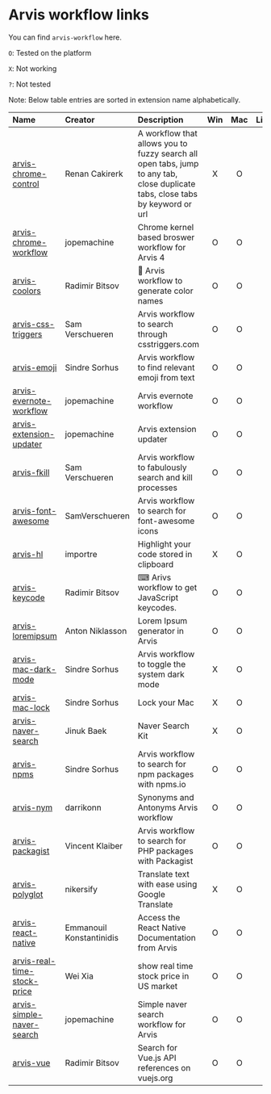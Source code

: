 # Arvis workflow links

You can find `arvis-workflow` here.

`O`: Tested on the platform

`X`: Not working

`?`: Not tested

Note: Below table entries are sorted in extension name alphabetically.

| Name                                                                                                                             | Creator                  | Description                                                                                                                   | Win | Mac | Linux |
| :------------------------------------------------------------------------------------------------------------------------------- | :----------------------- | :---------------------------------------------------------------------------------------------------------------------------- | :-: | :-: | :---: |
| [arvis-chrome-control](https://medium.com/@bit2pixel/how-i-navigate-hundreds-of-tabs-on-chrome-with-jxa-and-alfred-9bbf971af02b) | Renan Cakirerk           | A workflow that allows you to fuzzy search all open tabs, jump to any tab, close duplicate tabs, close tabs by keyword or url |  X  |  O  |   X   |
| [arvis-chrome-workflow](https://github.com/jopemachine/arvis-chrome-workflow)                                                    | jopemachine              | Chrome kernel based broswer workflow for Arvis 4                                                                              |  O  |  O  |   O   |
| [arvis-coolors](https://github.com/jopemachine/arvis-coolors)                                                                    | Radimir Bitsov           | 🎨 Arvis workflow to generate color names                                                                                     |  O  |  O  |   O   |
| [arvis-css-triggers](https://github.com/jopemachine/arvis-css-triggers)                                                          | Sam Verschueren          | Arvis workflow to search through csstriggers.com                                                                              |  O  |  O  |   O   |
| [arvis-emoji](https://github.com/jopemachine/arvis-emoji)                                                                        | Sindre Sorhus            | Arvis workflow to find relevant emoji from text                                                                               |  O  |  O  |   O   |
| [arvis-evernote-workflow](https://github.com/jopemachine/arvis-evernote-workflow#readme)                                         | jopemachine              | Arvis evernote workflow                                                                                                       |  O  |  O  |   O   |
| [arvis-extension-updater](https://github.com/jopemachine/arvis-extension-updater)                                                | jopemachine              | Arvis extension updater                                                                                                       |  O  |  O  |   O   |
| [arvis-fkill](https://github.com/jopemachine/arvis-fkill)                                                                        | Sam Verschueren          | Arvis workflow to fabulously search and kill processes                                                                        |  O  |  O  |   O   |
| [arvis-font-awesome](https://github.com/jopemachine/arvis-font-awesome)                                                          | SamVerschueren           | Arvis workflow to search for font-awesome icons                                                                               |  O  |  O  |   O   |
| [arvis-hl](https://github.com/jopemachine/arvis-hl)                                                                              | importre                 | Highlight your code stored in clipboard                                                                                       |  X  |  O  |   X   |
| [arvis-keycode](https://github.com/jopemachine/arvis-keycode)                                                                    | Radimir Bitsov           | ⌨ Arivs workflow to get JavaScript keycodes.                                                                                  |  O  |  O  |   O   |
| [arvis-loremipsum](https://github.com/jopemachine/arvis-loremipsum)                                                              | Anton Niklasson          | Lorem Ipsum generator in Arvis                                                                                                |  O  |  O  |   O   |
| [arvis-mac-dark-mode](https://github.com/jopemachine/arvis-mac-dark-mode)                                                        | Sindre Sorhus            | Arvis workflow to toggle the system dark mode                                                                                 |  X  |  O  |   X   |
| [arvis-mac-lock](https://github.com/jopemachine/arvis-mac-lock)                                                                  | Sindre Sorhus            | Lock your Mac                                                                                                                 |  X  |  O  |   X   |
| [arvis-naver-search](https://www.jinukbaek.com/blog/ko/archives/216)                                                             | Jinuk Baek               | Naver Search Kit                                                                                                              |  X  |  O  |   O   |
| [arvis-npms](https://github.com/jopemachine/arvis-npms)                                                                          | Sindre Sorhus            | Arvis workflow to search for npm packages with npms.io                                                                        |  O  |  O  |   O   |
| [arvis-nym](https://github.com/jopemachine/arvis-nym#readme)                                                                   | darrikonn                | Synonyms and Antonyms Arvis workflow                                                                                          |  O  |  O  |   O   |
| [arvis-packagist](https://github.com/jopemachine/arvis-packagist)                                                                | Vincent Klaiber          | Arvis workflow to search for PHP packages with Packagist                                                                      |  O  |  O  |   O   |
| [arvis-polyglot](https://github.com/jopemachine/arvis-polyglot)                                                                  | nikersify                | Translate text with ease using Google Translate                                                                               |  X  |  O  |   X   |
| [arvis-react-native](https://github.com/jopemachine/arvis-react-native)                                                          | Emmanouil Konstantinidis | Access the React Native Documentation from Arvis                                                                              |  O  |  O  |   O   |
| [arvis-real-time-stock-price](http://weixia.info/)                                                                               | Wei Xia                  | show real time stock price in US market                                                                                       |  O  |  O  |   O   |
| [arvis-simple-naver-search](https://github.com/jopemachine/arvis-simple-naver-search)                                            | jopemachine              | Simple naver search workflow for Arvis                                                                                        |  O  |  O  |   O   |
| [arvis-vue](https://github.com/jopemachine/arvis-vue)                                                                            | Radimir Bitsov           | Search for Vue.js API references on vuejs.org                                                                                 |  O  |  O  |   O   |

